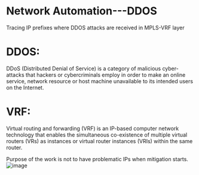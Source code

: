 # Network Automation---DDOS
Tracing IP prefixes where DDOS attacks are received in MPLS-VRF layer


# DDOS:
DDoS (Distributed Denial of Service) is a category of malicious cyber-attacks that hackers or cybercriminals employ in order to make an online service, network resource or host machine unavailable to its intended users on the Internet.

# VRF:
Virtual routing and forwarding (VRF) is an IP-based computer network technology that enables the simultaneous co-existence of multiple virtual routers (VRs) as instances or virtual router instances (VRIs) within the same router.

Purpose of the work is not to have problematic IPs when mitigation starts.
![image](https://user-images.githubusercontent.com/96883175/149628834-fc0a1986-3e42-4839-a3fb-96b08f54533b.png)

